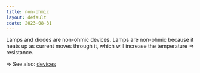 ```yaml
---
title: non-ohmic
layout: default
cdate: 2023-08-31
---
```


Lamps and diodes are non-ohmic devices. Lamps are non-ohmic because it heats up as current moves through it, which will increase the temperature => resistance.

=> See also: [devices](circuits)